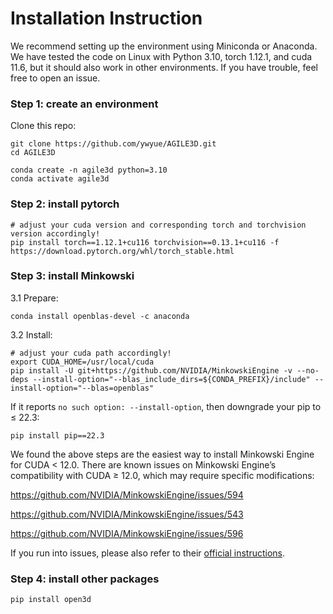 # Installation Instruction

We recommend setting up the environment using Miniconda or Anaconda. We have tested the code on Linux with Python 3.10, torch 1.12.1, and cuda 11.6, but it should also work in other environments. If you have trouble, feel free to open an issue.

### Step 1: create an environment
Clone this repo:
```shell
git clone https://github.com/ywyue/AGILE3D.git
cd AGILE3D
```

```shell
conda create -n agile3d python=3.10
conda activate agile3d
```
### Step 2: install pytorch
```shell
# adjust your cuda version and corresponding torch and torchvision version accordingly!
pip install torch==1.12.1+cu116 torchvision==0.13.1+cu116 -f https://download.pytorch.org/whl/torch_stable.html
```
### Step 3: install Minkowski
3.1 Prepare:
```shell
conda install openblas-devel -c anaconda
```
3.2 Install:
```shell
# adjust your cuda path accordingly!
export CUDA_HOME=/usr/local/cuda
pip install -U git+https://github.com/NVIDIA/MinkowskiEngine -v --no-deps --install-option="--blas_include_dirs=${CONDA_PREFIX}/include" --install-option="--blas=openblas"
```
If it reports `no such option: --install-option`, then downgrade your pip to ≤ 22.3:
```shell
pip install pip==22.3
```
We found the above steps are the easiest way to install Minkowski Engine for CUDA < 12.0. There are known issues on Minkowski Engine’s compatibility with CUDA ≥ 12.0, which may require specific modifications:

https://github.com/NVIDIA/MinkowskiEngine/issues/594

https://github.com/NVIDIA/MinkowskiEngine/issues/543

https://github.com/NVIDIA/MinkowskiEngine/issues/596

If you run into issues, please also refer to their [official instructions](https://github.com/NVIDIA/MinkowskiEngine#installation).
### Step 4: install other packages
```shell
pip install open3d
```
